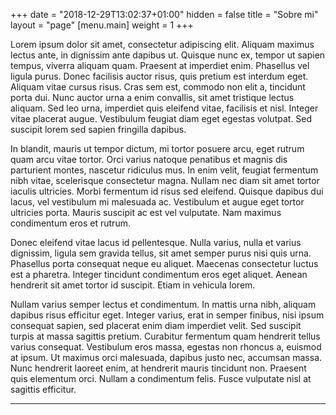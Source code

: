 +++
date = "2018-12-29T13:02:37+01:00"
hidden = false
title = "Sobre mi"
layout = "page"
[menu.main]
  weight = 1
+++

Lorem ipsum dolor sit amet, consectetur adipiscing elit. Aliquam maximus lectus ante, in dignissim ante dapibus ut. Quisque nunc ex, tempor ut sapien tempus, viverra aliquam quam. Praesent at imperdiet enim. Phasellus vel ligula purus. Donec facilisis auctor risus, quis pretium est interdum eget. Aliquam vitae cursus risus. Cras sem est, commodo non elit a, tincidunt porta dui. Nunc auctor urna a enim convallis, sit amet tristique lectus aliquam. Sed leo urna, imperdiet quis eleifend vitae, facilisis et nisl. Integer vitae placerat augue. Vestibulum feugiat diam eget egestas volutpat. Sed suscipit lorem sed sapien fringilla dapibus.

In blandit, mauris ut tempor dictum, mi tortor posuere arcu, eget rutrum quam arcu vitae tortor. Orci varius natoque penatibus et magnis dis parturient montes, nascetur ridiculus mus. In enim velit, feugiat fermentum nibh vitae, scelerisque consectetur magna. Nullam nec diam sit amet tortor iaculis ultricies. Morbi fermentum id risus sed eleifend. Quisque dapibus dui lacus, vel vestibulum mi malesuada ac. Vestibulum et augue eget tortor ultricies porta. Mauris suscipit ac est vel vulputate. Nam maximus condimentum eros et rutrum.

Donec eleifend vitae lacus id pellentesque. Nulla varius, nulla et varius dignissim, ligula sem gravida tellus, sit amet semper purus nisi quis urna. Phasellus porta consequat neque eu aliquet. Maecenas consectetur luctus est a pharetra. Integer tincidunt condimentum eros eget aliquet. Aenean hendrerit sit amet tortor id suscipit. Etiam in vehicula lorem.

Nullam varius semper lectus et condimentum. In mattis urna nibh, aliquam dapibus risus efficitur eget. Integer varius, erat in semper finibus, nisi ipsum consequat sapien, sed placerat enim diam imperdiet velit. Sed suscipit turpis at massa sagittis pretium. Curabitur fermentum quam hendrerit tellus varius consequat. Vestibulum eros massa, egestas non rhoncus a, euismod at ipsum. Ut maximus orci malesuada, dapibus justo nec, accumsan massa. Nunc hendrerit laoreet enim, at hendrerit mauris tincidunt non. Praesent quis elementum orci. Nullam a condimentum felis. Fusce vulputate nisl at sagittis efficitur.

***